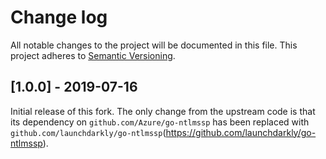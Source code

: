 # Change log

All notable changes to the project will be documented in this file. This project adheres to [Semantic Versioning](http://semver.org).

## [1.0.0] - 2019-07-16
Initial release of this fork. The only change from the upstream code is that its dependency on `github.com/Azure/go-ntlmssp` has been replaced with `github.com/launchdarkly/go-ntlmssp`(https://github.com/launchdarkly/go-ntlmssp).
